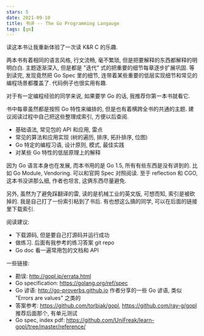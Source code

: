 ```yaml
---
stars: 5
date: 2021-09-10
title: 书评 -- The Go Programming Langauge
tags: [go]
---
```


读这本书让我重新体验了一次读 K&R C 的乐趣.

两本书有着相同的语言风格, 行文流畅, 毫不繁琐, 但是把要解释的东西都解释的明明白白.
主题逐渐深入, 但是都是 "迭代" 式的把重要的细节每章逐步扩展巩固.
等到读完, 发现竟然把 Go Spec 里的细节, 连带着某些重要的低层实现细节和常见的编程场景都覆盖了.
代码例子也很实用有趣.

对于有一定编程经验的同学来说, 如果要学 Go 的话, 我推荐你第一本书就看它.

书中每章虽然都是按照 Go 特性来编排的, 但是也有着横跨全书的共通的主题.
建议阅读过程中自己把这些整理成索引, 方便以后查阅.

- 基础语法, 常见包的 API 和应用, 雷点
- 常见的算法和应用实现 (树的遍历, 排序, 拓扑排序, 位图)
- Go 特定的编程习语, 设计原则, 模式, 最佳实践
- 对某些 Go 特性的低层原理上的解释

因为 Go 语言本身也在发展, 而本书用的是 Go 1.5, 所有有些东西是没有讲到的.
比如 Go Module, Vendoring. 可以和官网 Spec 对照阅读.
至于 reflection 和 CGO, 这本书没讲那么细, 作者也坦言, 这俩东西尽量避免.

另外, 虽然为了避免踩翻译的雷, 读的是机械工业的英文版, 可想而知, 索引是被砍掉的.
我是自己打了一份索引粘到了书后. 有也想这么搞的同学, 可以在后面的链接里下载索引.

阅读建议:

- 下载源码, 但是要自己打源码并运行成功
- 做练习. 后面有我参考的练习答案 git repo
- Go doc 看一遍常用包的文档和 API

一些链接:

- 勘误: <http://gopl.ip/errata.html>
- Go specification: <https://golang.org/ref/spec>
- Go 谚语: <http://go-proverbs.github.io> 作者分享的一些 Go 谚语, 类似 "Errors are values" 之类的
- 答案参考: <https://github.com/torbiak/gopl>, <https://github.com/ray-g/gopl> 推荐后面那个, 有单元测试
- Go spec, index pdf: <https://github.com/UniFreak/learn-gopl/tree/master/reference/>
